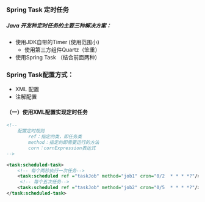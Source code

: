 ### Spring Task 定时任务

##### Java 开发种定时任务的主要三种解决方案：

- 使用JDK自带的Timer (使用范围小)
  - 使用第三方组件Quartz（笨重）
- 使用Spring Task （结合前面两种）



### Spring Task配置方式：

- XML 配置
- 注解配置



#### （一）使用XML配置实现定时任务

```xml
<!--
	配置定时规则
		ref：指定的类，即任务类
		method：指定的即需要运行的方法
		corn：cornExpression表达式
-->

<task:scheduled-task>
    <!-- 每个两秒执行一次任务-->
    <task:scheduled ref ="taskJob" method="job1" cron="0/2  * * * *?"/>
     <!-- 每个五次任务-->
    <task:scheduled ref ="taskJob" method="job2" cron="0/5  * * * *?"/>
</task:scheduled-task>
```

